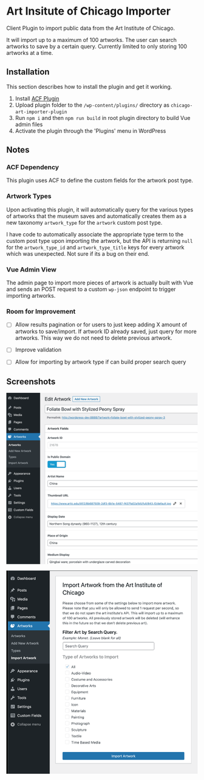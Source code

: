 # Art Insitute of Chicago Importer

Client Plugin to import public data from the Art Institute of Chicago.

It will import up to a maximum of 100 artworks. The user can search artworks to save by a certain query.
Currently limited to only storing 100 artworks at a time.

## Installation

This section describes how to install the plugin and get it working.

1. Install [ACF Plugin](https://wordpress.org/plugins/advanced-custom-fields/)
2. Upload plugin folder to the `/wp-content/plugins/` directory as `chicago-art-importer-plugin`
3. Run `npm i` and then `npm run build` in root plugin directory to build Vue admin files
4. Activate the plugin through the 'Plugins' menu in WordPress

## Notes

### ACF Dependency

This plugin uses ACF to define the custom fields for the artwork post type.

### Artwork Types
Upon activating this plugin, it will automatically query for the various types of artworks that the museum saves and automatically creates them as a new taxonomy `artwork_type` for the `artwork` custom post type.

I have code to automatically associate the appropriate type term to the custom post type upon importing the artwork, but the API is returning `null` for the `artwork_type_id` and `artwork_type_title` keys for every artwork which was unexpected. Not sure if its a bug on their end.

### Vue Admin View

The admin page to import more pieces of artwork is actually built with Vue and sends an POST request to a custom `wp-json` endpoint to trigger importing artworks.

### Room for Improvement

- [ ] Allow results pagination or for users to just keep adding X amount of artworks to save/import. If artwork ID already saved, just query for more artworks. This way we do not need to delete previous artwork.
- [ ] Improve validation
- [ ] Allow for importing by artwork type if can build proper search query
 

## Screenshots

![Artwork Custom Post Type](/assets/Artwork_CPT.png?raw=true "Artwork Custom Post Type")


![Import Artwork](/assets/Import_Artworks.png?raw=true "Import Artwork")



